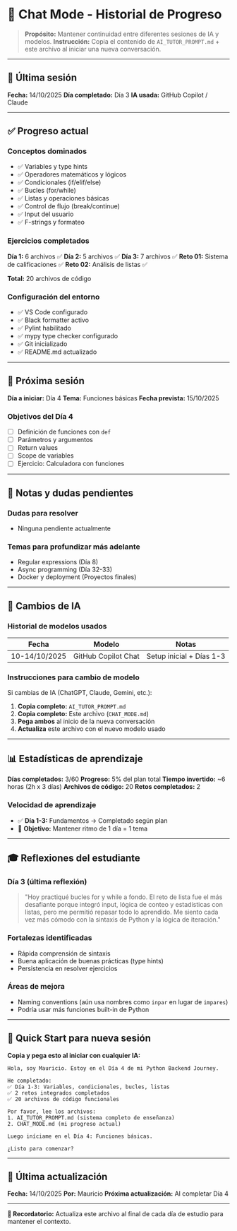 # 💬 Chat Mode - Historial de Progreso

> **Propósito:** Mantener continuidad entre diferentes sesiones de IA y modelos.
> **Instrucción:** Copia el contenido de `AI_TUTOR_PROMPT.md` + este archivo al iniciar una nueva conversación.

---

## 📅 Última sesión

**Fecha:** 14/10/2025
**Día completado:** Día 3
**IA usada:** GitHub Copilot / Claude

---

## ✅ Progreso actual

### Conceptos dominados
- ✅ Variables y type hints
- ✅ Operadores matemáticos y lógicos
- ✅ Condicionales (if/elif/else)
- ✅ Bucles (for/while)
- ✅ Listas y operaciones básicas
- ✅ Control de flujo (break/continue)
- ✅ Input del usuario
- ✅ F-strings y formateo

### Ejercicios completados
**Día 1:** 6 archivos ✅
**Día 2:** 5 archivos ✅
**Día 3:** 7 archivos ✅
**Reto 01:** Sistema de calificaciones ✅
**Reto 02:** Análisis de listas ✅

**Total:** 20 archivos de código

### Configuración del entorno
- ✅ VS Code configurado
- ✅ Black formatter activo
- ✅ Pylint habilitado
- ✅ mypy type checker configurado
- ✅ Git inicializado
- ✅ README.md actualizado

---

## 🎯 Próxima sesión

**Día a iniciar:** Día 4
**Tema:** Funciones básicas
**Fecha prevista:** 15/10/2025

### Objetivos del Día 4
- [ ] Definición de funciones con `def`
- [ ] Parámetros y argumentos
- [ ] Return values
- [ ] Scope de variables
- [ ] Ejercicio: Calculadora con funciones

---

## 📝 Notas y dudas pendientes

### Dudas para resolver
- Ninguna pendiente actualmente

### Temas para profundizar más adelante
- Regular expressions (Día 8)
- Async programming (Día 32-33)
- Docker y deployment (Proyectos finales)

---

## 🔄 Cambios de IA

### Historial de modelos usados
| Fecha | Modelo | Notas |
|-------|--------|-------|
| 10-14/10/2025 | GitHub Copilot Chat | Setup inicial + Días 1-3 |

### Instrucciones para cambio de modelo

Si cambias de IA (ChatGPT, Claude, Gemini, etc.):

1. **Copia completo:** `AI_TUTOR_PROMPT.md`
2. **Copia completo:** Este archivo (`CHAT_MODE.md`)
3. **Pega ambos** al inicio de la nueva conversación
4. **Actualiza** este archivo con el nuevo modelo usado

---

## 📊 Estadísticas de aprendizaje

**Días completados:** 3/60
**Progreso:** 5% del plan total
**Tiempo invertido:** ~6 horas (2h x 3 días)
**Archivos de código:** 20
**Retos completados:** 2

### Velocidad de aprendizaje
- ✅ **Día 1-3:** Fundamentos → Completado según plan
- 🎯 **Objetivo:** Mantener ritmo de 1 día = 1 tema

---

## 🎓 Reflexiones del estudiante

### Día 3 (última reflexión)
> "Hoy practiqué bucles for y while a fondo. El reto de lista fue el más desafiante porque integró input, lógica de conteo y estadísticas con listas, pero me permitió repasar todo lo aprendido. Me siento cada vez más cómodo con la sintaxis de Python y la lógica de iteración."

### Fortalezas identificadas
- Rápida comprensión de sintaxis
- Buena aplicación de buenas prácticas (type hints)
- Persistencia en resolver ejercicios

### Áreas de mejora
- Naming conventions (aún usa nombres como `inpar` en lugar de `impares`)
- Podría usar más funciones built-in de Python

---

## 🚀 Quick Start para nueva sesión

**Copia y pega esto al iniciar con cualquier IA:**

```
Hola, soy Mauricio. Estoy en el Día 4 de mi Python Backend Journey.

He completado:
✅ Día 1-3: Variables, condicionales, bucles, listas
✅ 2 retos integrados completados
✅ 20 archivos de código funcionales

Por favor, lee los archivos:
1. AI_TUTOR_PROMPT.md (sistema completo de enseñanza)
2. CHAT_MODE.md (mi progreso actual)

Luego iníciame en el Día 4: Funciones básicas.

¿Listo para comenzar?
```

---

## 📌 Última actualización

**Fecha:** 14/10/2025
**Por:** Mauricio
**Próxima actualización:** Al completar Día 4

---

**🎯 Recordatorio:** Actualiza este archivo al final de cada día de estudio para mantener el contexto.
